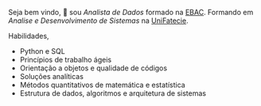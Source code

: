Seja bem vindo, 👋 sou _Analista de Dados_ formado na [EBAC](https://ebaconline.com.br/analista-de-dados). Formando em _Analise e Desenvolvimento de Sistemas_ na [UniFatecie](https://www.unifatecie.edu.br/).

Habilidades,

-   Python e SQL
-   Princípios de trabalho ágeis
-   Orientação a objetos e qualidade de códigos
-   Soluções analíticas
-   Métodos quantitativos de matemática e estatística
-   Estrutura de dados, algoritmos e arquitetura de sistemas
